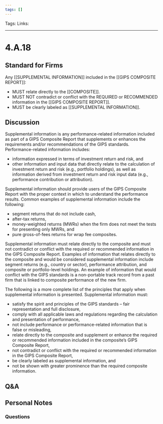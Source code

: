 ```yaml
---
tags: []
---
```

Tags:
Links: 
___
# 4.A.18
## Standard for Firms
Any [[SUPPLEMENTAL INFORMATION]] included in the [[GIPS COMPOSITE REPORT]]:
- MUST relate directly to the [[COMPOSITE]].
- MUST NOT contradict or conflict with the REQUIRED or RECOMMENDED information in the [[GIPS COMPOSITE REPORT]].
- MUST be clearly labeled as [[SUPPLEMENTAL INFORMATION]].
## Discussion
Supplemental information is any performance-related information included as part of a GIPS Composite Report that supplements or enhances the requirements and/or recommendations of the GIPS standards. Performance-related information includes:
- information expressed in terms of investment return and risk, and
- other information and input data that directly relate to the calculation of investment return and risk (e.g., portfolio holdings), as well as information derived from investment return and risk input data (e.g., performance contribution or attribution).

Supplemental information should provide users of the GIPS Composite Report with the proper context in which to understand the performance results. Common examples of supplemental information include the following:
- segment returns that do not include cash,
- after-tax returns,
- money-weighted returns (MWRs) when the firm does not meet the tests for presenting only MWRs, and
- pure gross-of-fees returns for wrap fee composites.

Supplemental information must relate directly to the composite and must not contradict or conflict with the required or recommended information in the GIPS Composite Report. Examples of information that relates directly to the composite and would be considered supplemental information include segment returns (e.g., country or sector), performance attribution, and composite or portfolio-level holdings. An example of information that would conflict with the GIPS standards is a non-portable track record from a past firm that is linked to composite performance of the new firm.

The following is a more complete list of the principles that apply when supplemental information is presented. Supplemental information must:
- satisfy the spirit and principles of the GIPS standards – fair representation and full disclosure,
- comply with all applicable laws and regulations regarding the calculation and presentation of performance,
- not include performance or performance-related information that is false or misleading,
- relate directly to the composite and supplement or enhance the required or recommended information included in the composite’s GIPS Composite Report,
- not contradict or conflict with the required or recommended information in the GIPS Composite Report,
- be clearly labeled as supplemental information, and
- not be shown with greater prominence than the required composite information.
## Q&A

## Personal Notes

### Questions